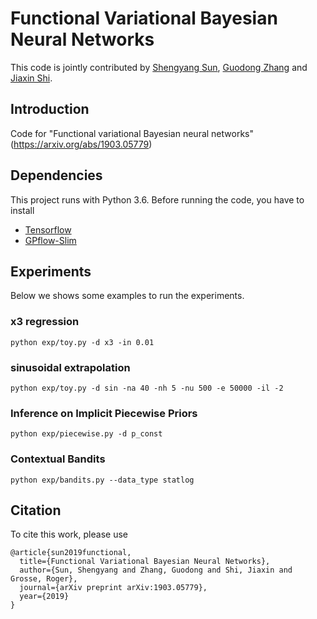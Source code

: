 # Functional Variational Bayesian Neural Networks
This code is jointly contributed by [Shengyang Sun](https://github.com/ssydasheng), [Guodong Zhang](https://github.com/gd-zhang) and [Jiaxin Shi](https://github.com/thjashin/).
## Introduction
Code for "Functional variational Bayesian neural networks" (https://arxiv.org/abs/1903.05779)

## Dependencies
This project runs with Python 3.6. Before running the code, you have to install
* [Tensorflow](https:www.tensorflow.org)
* [GPflow-Slim](https://github.com/ssydasheng/GPflow-Slim)

## Experiments
Below we shows some examples to run the experiments.
### x3 regression
```
python exp/toy.py -d x3 -in 0.01
```
### sinusoidal extrapolation
```
python exp/toy.py -d sin -na 40 -nh 5 -nu 500 -e 50000 -il -2
```
### Inference on Implicit Piecewise Priors
```
python exp/piecewise.py -d p_const
```
### Contextual Bandits
```
python exp/bandits.py --data_type statlog
```
## Citation
To cite this work, please use
```
@article{sun2019functional,
  title={Functional Variational Bayesian Neural Networks},
  author={Sun, Shengyang and Zhang, Guodong and Shi, Jiaxin and Grosse, Roger},
  journal={arXiv preprint arXiv:1903.05779},
  year={2019}
}
```
